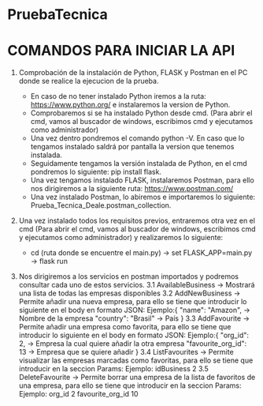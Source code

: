 # PruebaTecnica
# COMANDOS PARA INICIAR LA API
1. Comprobación de la instalación de Python, FLASK y Postman en el PC donde se realice la ejecucion de la prueba.
    - En caso de no tener instalado Python iremos a la ruta: https://www.python.org/ e instalaremos la version de Python.
    - Comprobaremos si se ha instalado Python desde cmd. (Para abrir el cmd, vamos al buscador de windows, escribimos cmd y ejecutamos como administrador)
    - Una vez dentro pondremos el comando python -V. En caso que lo tengamos instalado saldrá por pantalla la version que tenemos instalada.
    - Seguidamente tengamos la versión instalada de Python, en el cmd pondremos lo siguiente: pip install flask.
    - Una vez tengamos instalado FLASK, instalaremos Postman, para ello nos dirigiremos a la siguiente ruta: https://www.postman.com/
    - Una vez instalado Postman, lo abiremos e importaremos lo siguiente: Prueba_Tecnica_Deale.postman_collection.

2. Una vez instalado todos los requisitos previos, entraremos otra vez en el cmd (Para abrir el cmd, vamos al buscador de windows, escribimos cmd y ejecutamos como administrador) y realizaremos lo siguiente:
    - cd (ruta donde se encuentre el main.py) -> set FLASK_APP=main.py -> flask run

3. Nos dirigiremos a los servicios en postman importados y podremos consultar cada uno de estos servicios.
    3.1 AvailableBusiness -> Mostrará una lista de todas las empresas disponibles
    3.2 AddNewBusiness -> Permite añadir una nueva empresa, para ello se tiene que introducir lo siguiente en el body en formato JSON:
    Ejemplo:{
                "name": "Amazon", -> Nombre de la empresa
                "country": "Brasil" -> País
            }
    3.3 AddFavourite -> Permite añadir una empresa como favorita, para ello se tiene que introducir lo siguiente en el body en formato JSON:
    Ejemplo:{
                "org_id": 2,    -> Empresa la cual quiere añadir la otra empresa
                "favourite_org_id": 13  -> Empresa que se quiere añadir
            }
    3.4 ListFavourites -> Permite visualizar las empresas marcadas como favoritas, para ello se tiene que introducir en la seccion Params:
    Ejemplo: idBusiness 2
    3.5 DeleteFavourite -> Permite borrar una empresa de la lista de favoritos de una empresa, para ello se tiene que introducir en la seccion Params:
    Ejemplo: org_id 2
             favourite_org_id 10
